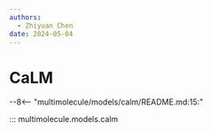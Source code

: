 ```yaml
---
authors:
  - Zhiyuan Chen
date: 2024-05-04
---
```


# CaLM

--8<-- "multimolecule/models/calm/README.md:15:"

::: multimolecule.models.calm

